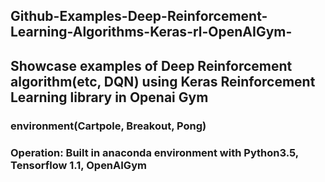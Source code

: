 ## Github-Examples-Deep-Reinforcement-Learning-Algorithms-Keras-rl-OpenAIGym-
## Showcase examples of Deep Reinforcement algorithm(etc, DQN) using Keras Reinforcement Learning library in Openai Gym 
### environment(Cartpole, Breakout, Pong)
### Operation: Built in anaconda environment with Python3.5, Tensorflow 1.1, OpenAIGym 
